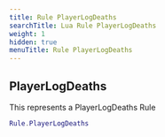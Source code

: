 ```yaml
---
title: Rule PlayerLogDeaths
searchTitle: Lua Rule PlayerLogDeaths
weight: 1
hidden: true
menuTitle: Rule PlayerLogDeaths
---
```

## PlayerLogDeaths

This represents a PlayerLogDeaths Rule
```lua
Rule.PlayerLogDeaths
```